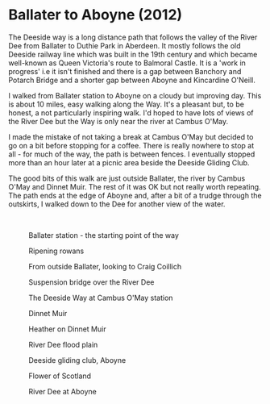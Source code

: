 # Ballater to Aboyne (2012)

The Deeside way is a long distance path that follows the valley of the River Dee from Ballater to Duthie Park in Aberdeen. It mostly follows the old Deeside railway line which was built in the 19th century and which became well-known as Queen Victoria's route to Balmoral Castle. It is a 'work in progress' i.e it isn't finished and there is a gap between Banchory and Potarch Bridge and a shorter gap between Aboyne and Kincardine O'Neill.

I walked from Ballater station to Aboyne on a cloudy but improving day. This is about 10 miles, easy walking along the Way. It's a pleasant but, to be honest, a not particularly inspiring walk. I'd hoped to have lots of views of the River Dee but the Way is only near the river at Cambus O'May.

I made the mistake of not taking a break at Cambus O'May but decided to go on a bit before stopping for a coffee. There is really nowhere to stop at all - for much of the way, the path is between fences. I eventually stopped more than an hour later at a picnic area beside the Deeside Gliding Club.

The good bits of this walk are just outside Ballater, the river by Cambus O'May and Dinnet Muir. The rest of it was OK but not really worth repeating. The path ends at the edge of Aboyne and, after a bit of a trudge through the outskirts, I walked down to the Dee for another view of the water.

&nbsp;

<figure>
<img class="myimg horiz" src="/images/ballater-to-aboyne/Ballater-station.jpg" alt="" />
<figcaption class="mycap para">
Ballater station - the starting point of the way
</figcaption></figure>

<figure>
<img class="myimg horiz" src="/images/ballater-to-aboyne/Rowans.jpg" alt="" />
<figcaption class="mycap para">
Ripening rowans
</figcaption></figure>

<figure>
<img class="myimg horiz" src="/images/ballater-to-aboyne/Looking-to-Craig-Coillich.jpg" alt="" />
<figcaption class="mycap para">
From outside Ballater, looking to Craig Coillich
</figcaption></figure>

<figure>
<img class="myimg horiz" src="/images/ballater-to-aboyne/Cambus-OMay-bridge.jpg" alt="" />
<figcaption class="mycap para">
Suspension bridge over the River Dee
</figcaption></figure>

<figure>
<img class="size-medium wp-image-333 " src="/images/ballater-to-aboyne/Cambus-OMay-station.jpg" alt="" />
<figcaption class="mycap para">
The Deeside Way at Cambus O'May station
</figcaption></figure>

<figure>
<img class="myimg horiz" src="/images/ballater-to-aboyne/Dinnet-Muir.jpg" alt="" />
<figcaption class="mycap para">
Dinnet Muir
</figcaption></figure>

<figure>
<img class="myimg horiz" src="/images/ballater-to-aboyne/Heather.jpg" alt="" />
<figcaption class="mycap para"> 
Heather on Dinnet Muir
</figcaption></figure>

<figure>
<img class=" wp-image-337 " src="/images/ballater-to-aboyne/Dee-flood-plain.jpg" alt="" />
<figcaption class="mycap para">
River Dee flood plain
</figcaption></figure>

<figure>
<img class="myimg horiz" src="/images/ballater-to-aboyne/Deeside-gliding.jpg" alt="" />
<figcaption class="mycap para">
Deeside gliding club, Aboyne
</figcaption></figure>

<figure>
<img class=" wp-image-338 " src="/images/ballater-to-aboyne/Thistle.jpg" alt="" />
<figcaption class="mycap para">
Flower of Scotland
</figcaption></figure>

<figure>
<img class=" wp-image-339 " src="/images/ballater-to-aboyne/Dee-at-Aboyne.jpg" alt="" />
<figcaption class="mycap para">
River Dee at Aboyne
</figcaption></figure>

